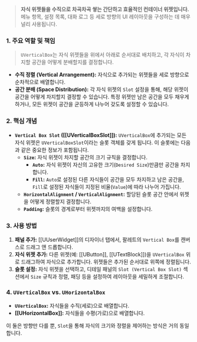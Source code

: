 
> **자식 위젯들을 수직으로 차곡차곡 쌓는 간단하고 효율적인 컨테이너 위젯입니다.** 메뉴 항목, 설정 목록, 대화 로그 등 세로 방향의 UI 레이아웃을 구성하는 데 매우 널리 사용됩니다.

### **1. 주요 역할 및 책임**
> `UVerticalBox`는 자식 위젯들을 위에서 아래로 순서대로 배치하고, 각 자식이 차지할 공간을 어떻게 분배할지를 결정합니다.
* **수직 정렬 (Vertical Arrangement):**
    자식으로 추가되는 위젯들을 세로 방향으로 순차적으로 배열합니다.
* **공간 분배 (Space Distribution):**
    각 자식 위젯의 `Slot` 설정을 통해, 해당 위젯이 공간을 어떻게 차지할지 결정할 수 있습니다. 특정 위젯만 남은 공간을 모두 채우게 하거나, 모든 위젯이 공간을 균등하게 나누어 갖도록 설정할 수 있습니다.

### **2. 핵심 개념**
* **`Vertical Box Slot` ([[UVerticalBoxSlot]]):**
    `UVerticalBox`에 추가되는 모든 자식 위젯은 `UVerticalBoxSlot`이라는 슬롯 객체를 갖게 됩니다. 이 슬롯에는 다음과 같은 중요한 정보가 포함됩니다.
    * **`Size`:** 자식 위젯이 차지할 공간의 크기 규칙을 결정합니다.
        * **`Auto`:** 자식 위젯이 자신의 고유한 크기(`Desired Size`)만큼만 공간을 차지합니다.
        * **`Fill`:** `Auto`로 설정된 다른 자식들이 공간을 모두 차지하고 남은 공간을, `Fill`로 설정된 자식들이 지정된 비율(`Value`)에 따라 나누어 가집니다.
    * **`HorizontalAlignment` / `VerticalAlignment`:** 할당된 슬롯 공간 안에서 위젯을 어떻게 정렬할지 결정합니다.
    * **`Padding`:** 슬롯의 경계로부터 위젯까지의 여백을 설정합니다.

### **3. 사용 방법**
1.  **패널 추가:** [[UUserWidget]]의 디자이너 탭에서, 팔레트의 `Vertical Box`를 캔버스로 드래그 앤 드롭합니다.
2.  **자식 위젯 추가:** 다른 위젯(예: [[UButton]], [[UTextBlock]])을 `UVerticalBox` 위로 드래그하여 자식으로 추가합니다. 위젯들은 추가된 순서대로 위쪽에 정렬됩니다.
3.  **슬롯 설정:** 자식 위젯을 선택하고, 디테일 패널의 `Slot (Vertical Box Slot)` 섹션에서 `Size` 규칙과 정렬, 패딩 등을 설정하여 레이아웃을 세밀하게 조절합니다.

### **4. `UVerticalBox` vs. `UHorizontalBox`**
* **`UVerticalBox`:** 자식들을 수직(세로)으로 배열합니다.
* **[[UHorizontalBox]]:** 자식들을 수평(가로)으로 배열합니다.

이 둘은 방향만 다를 뿐, `Slot`을 통해 자식의 크기와 정렬을 제어하는 방식은 거의 동일합니다.
